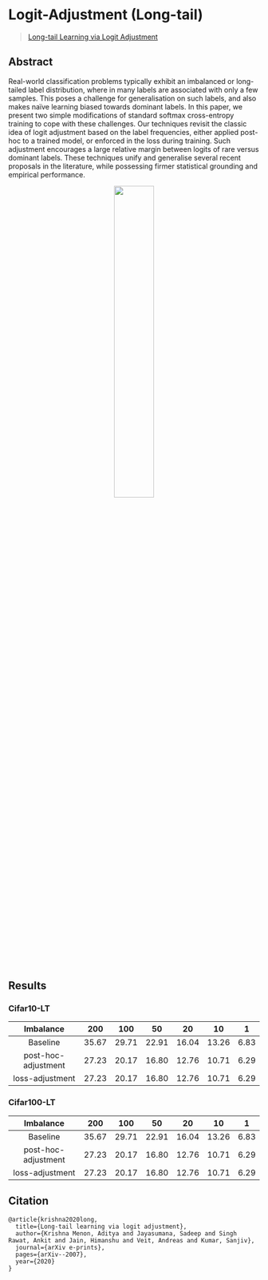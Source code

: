 # Logit-Adjustment (Long-tail)

> [Long-tail Learning via Logit Adjustment](https://arxiv.org/abs/2007.07314)

<!-- [ALGORITHM] -->

## Abstract

Real-world classification problems typically exhibit an imbalanced or long-tailed label distribution, where in many labels are associated with only a few samples. This poses a challenge for generalisation on such labels, and also makes naïve learning biased towards dominant labels. In this paper, we present two simple modifications of standard softmax cross-entropy training to cope with these challenges. Our techniques revisit the classic idea of logit adjustment based on the label frequencies, either applied post-hoc to a trained model, or enforced in the loss during training. Such adjustment encourages a large relative margin between logits of rare versus dominant labels. These techniques unify and generalise several recent proposals in the literature, while possessing firmer statistical grounding and empirical performance.

<div align=center>
<img src="https://user-images.githubusercontent.com/18586273/210783601-bc99b0a8-9568-44bd-a550-3f80f3f60e3f.png" width="40%"/>
</div>

## Results

### Cifar10-LT

|      Imbalance      |  200  |  100  |  50   |  20   |  10   |  1   |
| :-----------------: | :---: | :---: | :---: | :---: | :---: | :--: |
|      Baseline       | 35.67 | 29.71 | 22.91 | 16.04 | 13.26 | 6.83 |
| post-hoc-adjustment | 27.23 | 20.17 | 16.80 | 12.76 | 10.71 | 6.29 |
|   loss-adjustment   | 27.23 | 20.17 | 16.80 | 12.76 | 10.71 | 6.29 |

### Cifar100-LT

|      Imbalance      |  200  |  100  |  50   |  20   |  10   |  1   |
| :-----------------: | :---: | :---: | :---: | :---: | :---: | :--: |
|      Baseline       | 35.67 | 29.71 | 22.91 | 16.04 | 13.26 | 6.83 |
| post-hoc-adjustment | 27.23 | 20.17 | 16.80 | 12.76 | 10.71 | 6.29 |
|   loss-adjustment   | 27.23 | 20.17 | 16.80 | 12.76 | 10.71 | 6.29 |

## Citation

```
@article{krishna2020long,
  title={Long-tail learning via logit adjustment},
  author={Krishna Menon, Aditya and Jayasumana, Sadeep and Singh Rawat, Ankit and Jain, Himanshu and Veit, Andreas and Kumar, Sanjiv},
  journal={arXiv e-prints},
  pages={arXiv--2007},
  year={2020}
}
```
